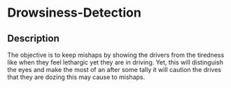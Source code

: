 # Drowsiness-Detection
## Description
The objective is to keep mishaps by showing the drivers from the tiredness like when they feel lethargic yet they are in driving. Yet, this will distinguish the eyes and make the most of an after some tally it will caution the drives that they are dozing this may cause to mishaps.
